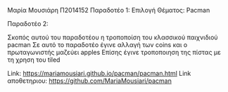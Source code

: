Μαρία Μουσιάρη Π2014152
Παραδοτέο 1:
Επιλογή Θέματος: Pacman

Παραδοτέο 2:

Σκοπός αυτού του παραδοτέου η τροποποίση του κλασσικού παιχνιδιού pacman
Σε αυτό το παραδοτέο έγινε αλλαγή των coins και ο πρωταγωνιστής μαζεύει apples
Επίσης έγινε τροποποιηση της πίστας με τη χρηση του tiled

Link: https://mariamousiari.github.io/pacman/pacman.html
Link αποθετηριου: https://github.com/MariaMousiari/pacman
